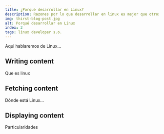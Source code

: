 ```yaml
---
title: ¿Porqué desarrollar en Linux?
description: Razones por lo que desarrollar en linux es mejor que otros Os.
img: thirst-blog-post.jpg
alt: Porqué desarrollar en Linux
index: 2
tags: linux developer s.o.
---
```


Aqui hablaremos de Linux...

## Writing content

Que es linux

## Fetching content

Dónde está Linux...

## Displaying content

Particularidades
